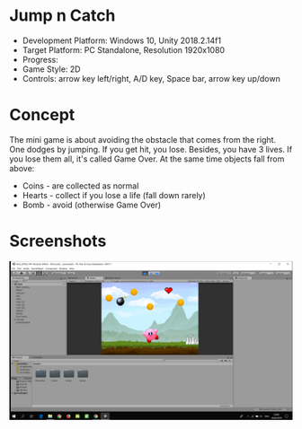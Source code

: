 # Jump n Catch
+ Development Platform: Windows 10, Unity 2018.2.14f1
+ Target Platform: PC Standalone, Resolution 1920x1080
+ Progress: 
+ Game Style: 2D
+ Controls: arrow key left/right, A/D key, Space bar, arrow key up/down

# Concept
The mini game is about avoiding the obstacle that comes from the right. One dodges by jumping. If you get hit, you lose. 
Besides, you have 3 lives. If you lose them all, it's called Game Over.
At the same time objects fall from above:
  + Coins - are collected as normal
  + Hearts - collect if you lose a life (fall down rarely)
  + Bomb - avoid (otherwise Game Over)
  
  
  # Screenshots

![Gameplay1](https://github.com/suzairi/jumpncatch--suzairi/blob/master/gamescreen.png)
